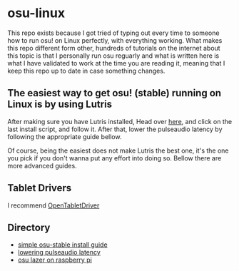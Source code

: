 # osu-linux
This repo exists because I got tried of typing out every time to someone how to run osu! on Linux perfectly, with everything working. What makes this repo different form other, hundreds of tutorials on the internet about this topic is that I personally run osu reguarly and what is written here is what I have validated to work at the time you are reading it, meaning that I keep this repo up to date in case something changes.

## The easiest way to get osu! (stable) running on Linux is by using Lutris
After making sure you have Lutris installed,
Head over [here](https://lutris.net/games/osu/), and click on the last install script, and follow it.
After that, lower the pulseaudio latency by following the appropriate guide bellow.

Of course, being the easiest does not make Lutris the best one, it's the one you pick if you don't wanna put any effort into doing so. Bellow there are more advanced guides.

## Tablet Drivers
I recommend [OpenTabletDriver](https://github.com/OpenTabletDriver/OpenTabletDriver/wiki/Installation-Guide#linux)

## Directory
+ [simple osu-stable install guide](https://github.com/Kyuunex/osu-linux/tree/main/simple-osu-stable-install.md)
+ [lowering pulseaudio latency](https://github.com/Kyuunex/osu-linux/tree/main/pulseaudio-lower-latency.md)
+ [osu lazer on raspberry pi](https://github.com/Kyuunex/osu-linux/tree/main/osu-lazer-on-raspberry-pi.md)
